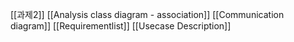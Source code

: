 
[[과제2]]
[[Analysis class diagram - association]]
[[Communication diagram]]
[[Requirementlist]]
[[Usecase Description]]
